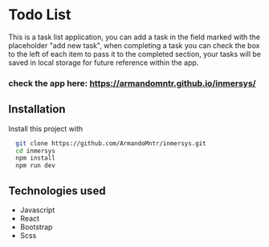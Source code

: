 # Todo List

This is a task list application, you can add a task in the field marked with the placeholder "add new task", when completing a task you can check the box to the left of each item to pass it to the completed section,
your tasks will be saved in local storage for future reference within the app.

### check the app here: https://armandomntr.github.io/inmersys/


## Installation

Install this project with

```bash
  git clone https://github.com/ArmandoMntr/inmersys.git
  cd inmersys
  npm install
  npm run dev

```

## Technologies used

-   Javascript
-   React
-   Bootstrap
-   Scss
